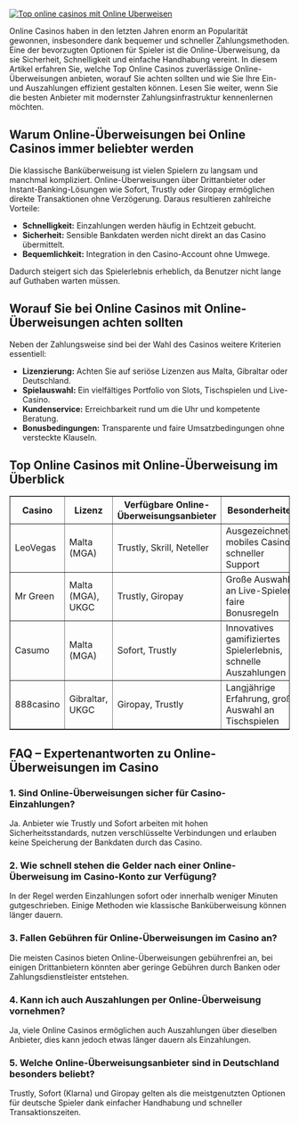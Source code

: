 [![Top online casinos mit Online Uberweisen](https://123-caf.pages.dev/gitsignup.png)](https://vrmoo.ru/Bt82HjjY)

<div>     <p>Online Casinos haben in den letzten Jahren enorm an Popularität gewonnen, insbesondere dank bequemer und schneller Zahlungsmethoden. Eine der bevorzugten Optionen für Spieler ist die Online-Überweisung, da sie Sicherheit, Schnelligkeit und einfache Handhabung vereint. In diesem Artikel erfahren Sie, welche Top Online Casinos zuverlässige Online-Überweisungen anbieten, worauf Sie achten sollten und wie Sie Ihre Ein- und Auszahlungen effizient gestalten können. Lesen Sie weiter, wenn Sie die besten Anbieter mit modernster Zahlungsinfrastruktur kennenlernen möchten.</p>      <h2>Warum Online-Überweisungen bei Online Casinos immer beliebter werden</h2>     <p>Die klassische Banküberweisung ist vielen Spielern zu langsam und manchmal kompliziert. Online-Überweisungen über Drittanbieter oder Instant-Banking-Lösungen wie Sofort, Trustly oder Giropay ermöglichen direkte Transaktionen ohne Verzögerung. Daraus resultieren zahlreiche Vorteile:</p>     <ul>       <li><strong>Schnelligkeit:</strong> Einzahlungen werden häufig in Echtzeit gebucht.</li>       <li><strong>Sicherheit:</strong> Sensible Bankdaten werden nicht direkt an das Casino übermittelt.</li>       <li><strong>Bequemlichkeit:</strong> Integration in den Casino-Account ohne Umwege.</li>     </ul>     <p>Dadurch steigert sich das Spielerlebnis erheblich, da Benutzer nicht lange auf Guthaben warten müssen.</p>      <h2>Worauf Sie bei Online Casinos mit Online-Überweisungen achten sollten</h2>     <p>Neben der Zahlungsweise sind bei der Wahl des Casinos weitere Kriterien essentiell:</p>     <ul>       <li><strong>Lizenzierung:</strong> Achten Sie auf seriöse Lizenzen aus Malta, Gibraltar oder Deutschland.</li>       <li><strong>Spielauswahl:</strong> Ein vielfältiges Portfolio von Slots, Tischspielen und Live-Casino.</li>       <li><strong>Kundenservice:</strong> Erreichbarkeit rund um die Uhr und kompetente Beratung.</li>       <li><strong>Bonusbedingungen:</strong> Transparente und faire Umsatzbedingungen ohne versteckte Klauseln.</li>     </ul>      <h2>Top Online Casinos mit Online-Überweisung im Überblick</h2>     <table border="1" cellpadding="8" cellspacing="0">       <thead>         <tr>           <th>Casino</th>           <th>Lizenz</th>           <th>Verfügbare Online-Überweisungsanbieter</th>           <th>Besonderheiten</th>         </tr>       </thead>       <tbody>         <tr>           <td>LeoVegas</td>           <td>Malta (MGA)</td>           <td>Trustly, Skrill, Neteller</td>           <td>Ausgezeichnetes mobiles Casino, schneller Support</td>         </tr>         <tr>           <td>Mr Green</td>           <td>Malta (MGA), UKGC</td>           <td>Trustly, Giropay</td>           <td>Große Auswahl an Live-Spielen, faire Bonusregeln</td>         </tr>         <tr>           <td>Casumo</td>           <td>Malta (MGA)</td>           <td>Sofort, Trustly</td>           <td>Innovatives gamifiziertes Spielerlebnis, schnelle Auszahlungen</td>         </tr>         <tr>           <td>888casino</td>           <td>Gibraltar, UKGC</td>           <td>Giropay, Trustly</td>           <td>Langjährige Erfahrung, große Auswahl an Tischspielen</td>         </tr>       </tbody>     </table>      <h2>FAQ – Expertenantworten zu Online-Überweisungen im Casino</h2>      <h3>1. Sind Online-Überweisungen sicher für Casino-Einzahlungen?</h3>     <p>Ja. Anbieter wie Trustly und Sofort arbeiten mit hohen Sicherheitsstandards, nutzen verschlüsselte Verbindungen und erlauben keine Speicherung der Bankdaten durch das Casino.</p>      <h3>2. Wie schnell stehen die Gelder nach einer Online-Überweisung im Casino-Konto zur Verfügung?</h3>     <p>In der Regel werden Einzahlungen sofort oder innerhalb weniger Minuten gutgeschrieben. Einige Methoden wie klassische Banküberweisung können länger dauern.</p>      <h3>3. Fallen Gebühren für Online-Überweisungen im Casino an?</h3>     <p>Die meisten Casinos bieten Online-Überweisungen gebührenfrei an, bei einigen Drittanbietern könnten aber geringe Gebühren durch Banken oder Zahlungsdienstleister entstehen.</p>      <h3>4. Kann ich auch Auszahlungen per Online-Überweisung vornehmen?</h3>     <p>Ja, viele Online Casinos ermöglichen auch Auszahlungen über dieselben Anbieter, dies kann jedoch etwas länger dauern als Einzahlungen.</p>      <h3>5. Welche Online-Überweisungsanbieter sind in Deutschland besonders beliebt?</h3>     <p>Trustly, Sofort (Klarna) und Giropay gelten als die meistgenutzten Optionen für deutsche Spieler dank einfacher Handhabung und schneller Transaktionszeiten.</p>   </div>